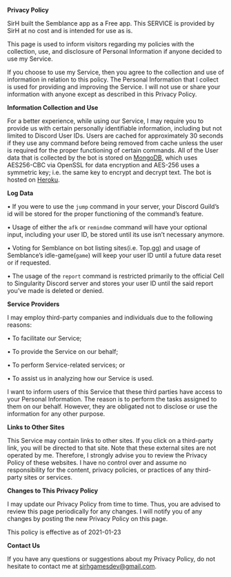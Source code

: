 **__Privacy Policy__**
 
SirH built the Semblance app as a Free app. This SERVICE is provided by SirH at no cost and is intended for use as is.
 
This page is used to inform visitors regarding my policies with the collection, use, and disclosure of Personal Information if anyone decided to use my Service.
 
If you choose to use my Service, then you agree to the collection and use of information in relation to this policy. The Personal Information that I collect is used for providing and improving the Service. I will not use or share your information with anyone except as described in this Privacy Policy.
 
**Information Collection and Use**
 
For a better experience, while using our Service, I may require you to provide us with certain personally identifiable information, including but not limited to Discord User IDs. Users are cached for approximately 30 seconds if they use any command before being removed from cache unless the user is required for the proper functioning of certain commands. All of the User data that is collected by the bot is stored on [MongoDB](https://www.mongodb.com/), which uses AES256-CBC via OpenSSL for data encryption and AES-256 uses a symmetric key; i.e. the same key to encrypt and decrypt text. The bot is hosted on [Heroku](https://heroku.com/).
 
**Log Data**
 
 • If you were to use the `jump` command in your server, your Discord Guild’s id will be stored for the proper functioning of the command’s feature. 

 • Usage of either the `afk` or `remindme` command will have your optional input, including your user ID, be stored until its use isn’t necessary anymore. 

 • Voting for Semblance on bot listing sites(i.e. Top.gg) and usage of Semblance’s idle-game(`game`) will keep your user ID until a future data reset or if requested.

 •  The usage of the `report` command is restricted primarily to the official Cell to Singularity Discord server and stores your user ID until the said report you’ve made is deleted or denied.
 
**Service Providers**
 
I may employ third-party companies and individuals due to the following reasons:
 
• To facilitate our Service;

• To provide the Service on our behalf;

• To perform Service-related services; or

• To assist us in analyzing how our Service is used.
 
I want to inform users of this Service that these third parties have access to your Personal Information. The reason is to perform the tasks assigned to them on our behalf. However, they are obligated not to disclose or use the information for any other purpose.
 
**Links to Other Sites**
 
This Service may contain links to other sites. If you click on a third-party link, you will be directed to that site. Note that these external sites are not operated by me. Therefore, I strongly advise you to review the Privacy Policy of these websites. I have no control over and assume no responsibility for the content, privacy policies, or practices of any third-party sites or services.
 
**Changes to This Privacy Policy**
 
I may update our Privacy Policy from time to time. Thus, you are advised to review this page periodically for any changes. I will notify you of any changes by posting the new Privacy Policy on this page.
 
This policy is effective as of 2021-01-23
 
**Contact Us**
 
If you have any questions or suggestions about my Privacy Policy, do not hesitate to contact me at sirhgamesdev@gmail.com.

